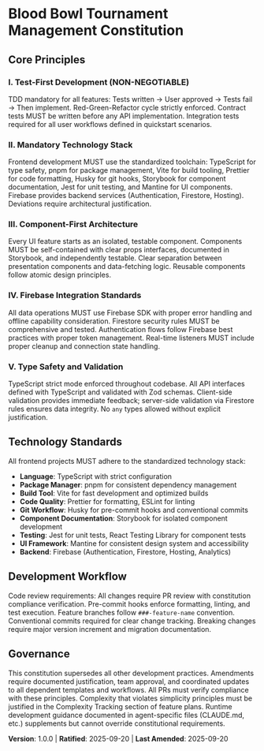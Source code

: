 <!--
Sync Impact Report:
- Version change: [template] → 1.0.0 (initial constitution)
- Modified principles: All principles defined from template
- Added sections: Technology Standards, Development Workflow
- Removed sections: None
- Templates requiring updates: ✅ Updated plan-template references
- Follow-up TODOs: None
-->

# Blood Bowl Tournament Management Constitution

## Core Principles

### I. Test-First Development (NON-NEGOTIABLE)
TDD mandatory for all features: Tests written → User approved → Tests fail → Then implement. Red-Green-Refactor cycle strictly enforced. Contract tests MUST be written before any API implementation. Integration tests required for all user workflows defined in quickstart scenarios.

### II. Mandatory Technology Stack
Frontend development MUST use the standardized toolchain: TypeScript for type safety, pnpm for package management, Vite for build tooling, Prettier for code formatting, Husky for git hooks, Storybook for component documentation, Jest for unit testing, and Mantine for UI components. Firebase provides backend services (Authentication, Firestore, Hosting). Deviations require architectural justification.

### III. Component-First Architecture
Every UI feature starts as an isolated, testable component. Components MUST be self-contained with clear props interfaces, documented in Storybook, and independently testable. Clear separation between presentation components and data-fetching logic. Reusable components follow atomic design principles.

### IV. Firebase Integration Standards
All data operations MUST use Firebase SDK with proper error handling and offline capability consideration. Firestore security rules MUST be comprehensive and tested. Authentication flows follow Firebase best practices with proper token management. Real-time listeners MUST include proper cleanup and connection state handling.

### V. Type Safety and Validation
TypeScript strict mode enforced throughout codebase. All API interfaces defined with TypeScript and validated with Zod schemas. Client-side validation provides immediate feedback; server-side validation via Firestore rules ensures data integrity. No `any` types allowed without explicit justification.

## Technology Standards

All frontend projects MUST adhere to the standardized technology stack:
- **Language**: TypeScript with strict configuration
- **Package Manager**: pnpm for consistent dependency management
- **Build Tool**: Vite for fast development and optimized builds
- **Code Quality**: Prettier for formatting, ESLint for linting
- **Git Workflow**: Husky for pre-commit hooks and conventional commits
- **Component Documentation**: Storybook for isolated component development
- **Testing**: Jest for unit tests, React Testing Library for component tests
- **UI Framework**: Mantine for consistent design system and accessibility
- **Backend**: Firebase (Authentication, Firestore, Hosting, Analytics)

## Development Workflow

Code review requirements: All changes require PR review with constitution compliance verification. Pre-commit hooks enforce formatting, linting, and test execution. Feature branches follow `###-feature-name` convention. Conventional commits required for clear change tracking. Breaking changes require major version increment and migration documentation.

## Governance

This constitution supersedes all other development practices. Amendments require documented justification, team approval, and coordinated updates to all dependent templates and workflows. All PRs must verify compliance with these principles. Complexity that violates simplicity principles must be justified in the Complexity Tracking section of feature plans. Runtime development guidance documented in agent-specific files (CLAUDE.md, etc.) supplements but cannot override constitutional requirements.

**Version**: 1.0.0 | **Ratified**: 2025-09-20 | **Last Amended**: 2025-09-20